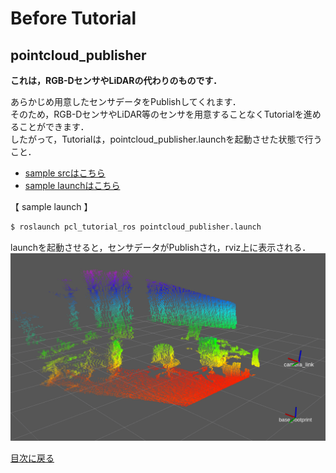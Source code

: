 # Before Tutorial
## pointcloud_publisher

**これは，RGB-DセンサやLiDARの代わりのものです．**  

あらかじめ用意したセンサデータをPublishしてくれます．  
そのため，RGB-DセンサやLiDAR等のセンサを用意することなくTutorialを進めることができます．  
したがって，Tutorialは，pointcloud_publisher.launchを起動させた状態で行うこと．  

- [sample srcはこちら](../../src/others/pointcloud_publisher.cpp)  
- [sample launchはこちら](../../launch/pointcloud_publisher.launch)  

【 sample launch 】
```py
$ roslaunch pcl_tutorial_ros pointcloud_publisher.launch
```

launchを起動させると，センサデータがPublishされ，rviz上に表示される．
![pointcloud_publisher](../png/pub.png)

[目次に戻る](https://github.com/DaikiMin/pcl_tutorial_ros)